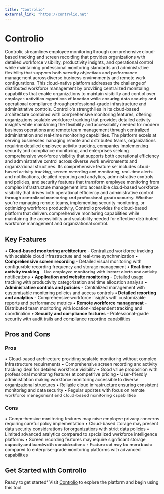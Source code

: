 ```yaml
---
title: "Controlio"
external_link: "https://controlio.net"
---
```


# Controlio

Controlio streamlines employee monitoring through comprehensive cloud-based tracking and screen recording that provides organizations with detailed workforce visibility, productivity insights, and operational control while maintaining professional monitoring standards and administrative flexibility that supports both security objectives and performance management across diverse business environments and remote work configurations. This cloud-native platform addresses the challenge of distributed workforce management by providing centralized monitoring capabilities that enable organizations to maintain visibility and control over employee activities regardless of location while ensuring data security and operational compliance through professional-grade infrastructure and administrative controls. Controlio's strength lies in its cloud-based architecture combined with comprehensive monitoring features, offering organizations scalable workforce tracking that provides detailed activity insights while maintaining the flexibility and accessibility needed for modern business operations and remote team management through centralized administration and real-time monitoring capabilities. The platform excels at serving businesses managing remote and distributed teams, organizations requiring detailed employee activity tracking, companies implementing security and compliance monitoring, and enterprises seeking comprehensive workforce visibility that supports both operational efficiency and administrative control across diverse work environments and organizational structures. Its comprehensive feature set includes cloud-based activity tracking, screen recording and monitoring, real-time alerts and notifications, detailed reporting and analytics, administrative controls and policies, and security features that transform employee monitoring from complex infrastructure management into accessible cloud-based workforce visibility that drives both operational efficiency and administrative control through centralized monitoring and professional-grade security. Whether you're managing remote teams, implementing security monitoring, or optimizing workforce productivity, Controlio provides the cloud-based platform that delivers comprehensive monitoring capabilities while maintaining the accessibility and scalability needed for effective distributed workforce management and organizational control.

## Key Features

• **Cloud-based monitoring architecture** - Centralized workforce tracking with scalable cloud infrastructure and real-time synchronization
• **Comprehensive screen recording** - Detailed visual monitoring with configurable recording frequency and storage management
• **Real-time activity tracking** - Live employee monitoring with instant alerts and activity notifications
• **Application and website monitoring** - Detailed usage tracking with productivity categorization and time allocation analysis
• **Administrative controls and policies** - Centralized management with customizable monitoring policies and access controls
• **Detailed reporting and analytics** - Comprehensive workforce insights with customizable reports and performance metrics
• **Remote workforce management** - Distributed team monitoring with location-independent tracking and coordination
• **Security and compliance features** - Professional-grade security with audit trails and compliance reporting capabilities

## Pros and Cons

### Pros
• Cloud-based architecture providing scalable monitoring without complex infrastructure requirements
• Comprehensive screen recording and activity tracking ideal for detailed workforce visibility
• Good value proposition with professional monitoring features at competitive pricing
• User-friendly administration making workforce monitoring accessible to diverse organizational structures
• Reliable cloud infrastructure ensuring consistent monitoring and data security
• Regular updates with focus on remote workforce management and cloud-based monitoring capabilities

### Cons
• Comprehensive monitoring features may raise employee privacy concerns requiring careful policy implementation
• Cloud-based storage may present data security considerations for organizations with strict data policies
• Limited advanced analytics compared to specialized workforce intelligence platforms
• Screen recording features may require significant storage capacity and bandwidth considerations
• Feature set may be more basic compared to enterprise-grade monitoring platforms with advanced capabilities

## Get Started with Controlio

Ready to get started? Visit [Controlio](https://controlio.net) to explore the platform and begin using this tool.